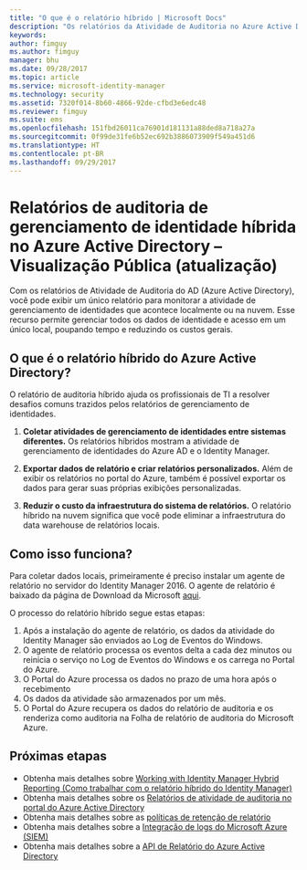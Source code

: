 ```yaml
---
title: "O que é o relatório híbrido | Microsoft Docs"
description: "Os relatórios da Atividade de Auditoria no Azure Active Directory permitem que você exiba os eventos de auditoria locais e na nuvem."
keywords: 
author: fimguy
ms.author: fimguy
manager: bhu
ms.date: 09/28/2017
ms.topic: article
ms.service: microsoft-identity-manager
ms.technology: security
ms.assetid: 7320f014-8b60-4866-92de-cfbd3e6edc48
ms.reviewer: fimguy
ms.suite: ems
ms.openlocfilehash: 151fbd26011ca76901d181131a88ded8a718a27a
ms.sourcegitcommit: 0f99de31fe6b52ec692b3886073909f549a451d6
ms.translationtype: HT
ms.contentlocale: pt-BR
ms.lasthandoff: 09/29/2017
---
```

# <a name="hybrid-identity-management-audit-reports-in-azure-active-directory---public-previewrefresh"></a>Relatórios de auditoria de gerenciamento de identidade híbrida no Azure Active Directory – Visualização Pública (atualização)
Com os relatórios de Atividade de Auditoria do AD (Azure Active Directory), você pode exibir um único relatório para monitorar a atividade de gerenciamento de identidades que acontece localmente ou na nuvem. Esse recurso permite gerenciar todos os dados de identidade e acesso em um único local, poupando tempo e reduzindo os custos gerais.

## <a name="what-is-azure-active-directory-hybrid-reporting"></a>O que é o relatório híbrido do Azure Active Directory?
O relatório de auditoria híbrido ajuda os profissionais de TI a resolver desafios comuns trazidos pelos relatórios de gerenciamento de identidades.

1. **Coletar atividades de gerenciamento de identidades entre sistemas diferentes.** Os relatórios híbridos mostram a atividade de gerenciamento de identidades do Azure AD e o Identity Manager.

2. **Exportar dados de relatório e criar relatórios personalizados.** Além de exibir os relatórios no portal do Azure, também é possível exportar os dados para gerar suas próprias exibições personalizadas.

3. **Reduzir o custo da infraestrutura do sistema de relatórios.** O relatório híbrido na nuvem significa que você pode eliminar a infraestrutura do data warehouse de relatórios locais.

## <a name="how-does-it-work"></a>Como isso funciona?

Para coletar dados locais, primeiramente é preciso instalar um agente de relatório no servidor do Identity Manager 2016. O agente de relatório é baixado da página de Download da Microsoft [aqui](https://www.microsoft.com/en-us/download/details.aspx?id=55112).

O processo do relatório híbrido segue estas etapas:
1. Após a instalação do agente de relatório, os dados da atividade do Identity Manager são enviados ao Log de Eventos do Windows.
2. O agente de relatório processa os eventos delta a cada dez minutos ou reinicia o serviço no Log de Eventos do Windows e os carrega no Portal do Azure.
3. O Portal do Azure processa os dados no prazo de uma hora após o recebimento
4. Os dados da atividade são armazenados por um mês.
5. O Portal do Azure recupera os dados do relatório de auditoria e os renderiza como auditoria na Folha de relatório de auditoria do Microsoft Azure.

## <a name="next-steps"></a>Próximas etapas
- Obtenha mais detalhes sobre [Working with Identity Manager Hybrid Reporting (Como trabalhar com o relatório híbrido do Identity Manager)](working-with-identity-manager-hybrid-reporting.md)
- Obtenha mais detalhes sobre os [Relatórios de atividade de auditoria no portal do Azure Active Directory](https://docs.microsoft.com/en-us/azure/active-directory/active-directory-reporting-activity-audit-logs)
- Obtenha mais detalhes sobre as [políticas de retenção de relatório](https://docs.microsoft.com/en-us/azure/active-directory/active-directory-reporting-retention)
- Obtenha mais detalhes sobre a [Integração de logs do Microsoft Azure (SIEM)](https://docs.microsoft.com/en-us/azure/security/security-azure-log-integration-overview)
- Obtenha mais detalhes sobre a [API de Relatório do Azure Active Directory](https://docs.microsoft.com/en-us/azure/active-directory/active-directory-reporting-api-getting-started)
